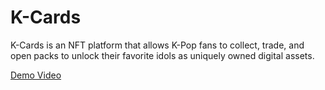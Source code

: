 # K-Cards
K-Cards is an NFT platform that allows K-Pop fans to collect, trade, and open packs to unlock their favorite idols as uniquely owned digital assets. 

[Demo Video](https://drive.google.com/file/d/1NO_Yavtu1wmEZ96n_aIOV0BhIRc37zpj/view?usp=sharing)
